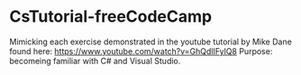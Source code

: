 # CsTutorial-freeCodeCamp
Mimicking each exercise demonstrated in the youtube tutorial by Mike Dane found here: https://www.youtube.com/watch?v=GhQdlIFylQ8
Purpose: becomeing familiar with C# and Visual Studio. 
